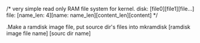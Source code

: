 /*
very simple read only RAM file system for kernel.
	disk: [file0][file1][file...]
	file: [name_len: 4][name: name_len][content_len][content]
*/

.Make a ramdisk image file, put source dir's files into 
	mkramdisk [ramdisk image file name] [sourc dir name]
